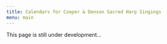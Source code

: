 ```yaml
---
title: Calendars for Cooper & Denson Sacred Harp Singings
menu: main
---
```


This page is still under development...